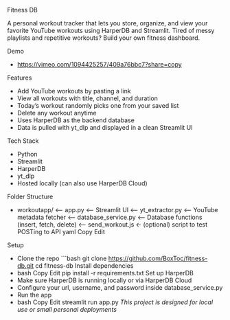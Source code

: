 Fitness DB 

A personal workout tracker that lets you store, organize, and view your favorite YouTube workouts using HarperDB and Streamlit. Tired of messy playlists and repetitive workouts? Build your own fitness dashboard. 

Demo
  - https://vimeo.com/1094425257/409a76bbc7?share=copy

Features 
  - Add YouTube workouts by pasting a link 
  - View all workouts with title, channel, and duration 
  - Today’s workout randomly picks one from your saved list 
  - Delete any workout anytime 
  - Uses HarperDB as the backend database 
  - Data is pulled with yt_dlp and displayed in a clean Streamlit UI 

Tech Stack 
  - Python 
  - Streamlit 
  - HarperDB 
  - yt_dlp 
  - Hosted locally (can also use HarperDB Cloud)

Folder Structure 
  - workoutapp/ <-- app.py <-- Streamlit UI <-- yt_extractor.py <-- YouTube metadata fetcher <-- database_service.py <-- Database functions (insert, fetch, delete) <-- send_workout.js ← (optional) script to test POSTing to API 
    yaml Copy Edit 

Setup 
  - Clone the repo ```bash git clone https://github.com/BoxToc/fitness-db.git cd fitness-db Install dependencies 
  - bash Copy Edit pip install -r requirements.txt Set up HarperDB 
  - Make sure HarperDB is running locally or via HarperDB Cloud 
  - Configure your url, username, and password inside database_service.py 
  - Run the app 
  - bash Copy Edit streamlit run app.py *This project is designed for local use or small personal deployments* 

